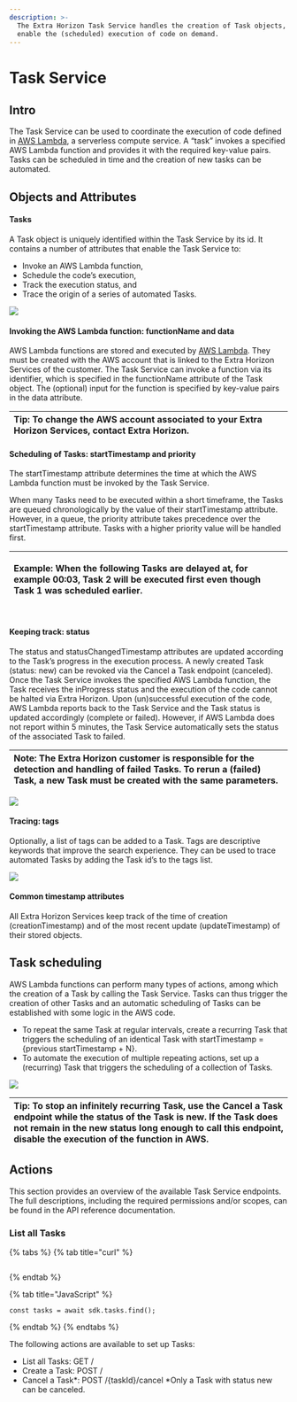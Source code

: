 ```yaml
---
description: >-
  The Extra Horizon Task Service handles the creation of Task objects, which
  enable the (scheduled) execution of code on demand.
---
```


# Task Service

## Intro

The Task Service can be used to coordinate the execution of code defined in [AWS Lambda](https://aws.amazon.com/lambda/), a serverless compute service. A “task” invokes a specified AWS Lambda function and provides it with the required key-value pairs. Tasks can be scheduled in time and the creation of new tasks can be automated.

## Objects and Attributes

#### Tasks

A Task object is uniquely identified within the Task Service by its id. It contains a number of attributes that enable the Task Service to: 

* Invoke an AWS Lambda function,
* Schedule the code’s execution,
* Track the execution status, and
* Trace the origin of a series of automated Tasks.

![](https://lh3.googleusercontent.com/eQ0F4Qq-zv3rrAhsBrmlM4IR3lkTjtWUacXCnjYPwsLPYwl3w7d0OR2um2KZKAje1P4gAQARgt_cmWQiuyx1P0d2rHW_TxzUfdwH9j5k4n3-dp2w1gsp3MbO1V9JCGVWhdne66k=s0)

#### Invoking the AWS Lambda function: functionName and data

AWS Lambda functions are stored and executed by [AWS Lambda](https://aws.amazon.com/lambda/). They must be created with the AWS account that is linked to the Extra Horizon Services of the customer. The Task Service can invoke a function via its identifier, which is specified in the functionName attribute of the Task object. The \(optional\) input for the function is specified by key-value pairs in the data attribute.

| Tip: To change the AWS account associated to your Extra Horizon Services, contact Extra Horizon.  |
| :--- |


#### Scheduling of Tasks: startTimestamp and priority 

The startTimestamp attribute determines the time at which the AWS Lambda function must be invoked by the Task Service. 

When many Tasks need to be executed within a short timeframe, the Tasks are queued chronologically by the value of their startTimestamp attribute. However, in a queue, the priority attribute takes precedence over the startTimestamp attribute. Tasks with a higher priority value will be handled first. 

<table>
  <thead>
    <tr>
      <th style="text-align:left">
        <p>Example: When the following Tasks are delayed at, for example 00:03, Task
          2 will be executed first even though Task 1 was scheduled earlier.</p>
        <p>
          <img src="https://lh3.googleusercontent.com/76us0Q5coMTdlFLz4LvePrFUVK2A5ck5LWWp8ZKp8u373pI1IudCiXb06aHGTBfwmxLv9-suLfAn5vohTB9BBM-kBIqaC3xQ4rehfHBPFXIOOIpRMgnDWZg2JOVN8B_HO_UZOmc=s0"
          alt/>
        </p>
      </th>
    </tr>
  </thead>
  <tbody></tbody>
</table>

#### Keeping track: status

The status and statusChangedTimestamp attributes are updated according to the Task’s progress in the execution process. A newly created Task \(status: new\) can be revoked via the Cancel a Task endpoint \(canceled\). Once the Task Service invokes the specified AWS Lambda function, the Task receives the inProgress status and the execution of the code cannot be halted via Extra Horizon. Upon \(un\)successful execution of the code, AWS Lambda reports back to the Task Service and the Task status is updated accordingly \(complete or failed\). However, if AWS Lambda does not report within 5 minutes, the Task Service automatically sets the status of the associated Task to failed.

| Note: The Extra Horizon customer is responsible for the detection and handling of failed Tasks. To rerun a \(failed\) Task, a new Task must be created with the same parameters.  |
| :--- |


![](https://lh6.googleusercontent.com/af5KNmsUUbeSMWvMsNd27lX2m1O5sQlQq4UyIZFC6pYtUlNFJioAG6OiDVidT52T8nt1iClUDsmaDveT71ej6QkVmRQGrgkxt8CztZTOkcw0IBrACEQhEYf5jw_wEMKNmZabTac=s0)

#### Tracing: tags 

Optionally, a list of tags can be added to a Task. Tags are descriptive keywords that improve the search experience. They can be used to trace automated Tasks by adding the Task id’s to the tags list.

![](https://lh6.googleusercontent.com/PW2W8o26gksG1xY0iigUXredPdTQuv_iH-FfdYewqXNqp1rLAGQKrSSXuGeQMAavZYF9E3WtzbmnY2_KIJE07rdJmlyfPoyJal-U6eM62vrRCXllCTqbF7jQP-eaTnteZZt_Gi4=s0)

#### Common timestamp attributes

All Extra Horizon Services keep track of the time of creation \(creationTimestamp\) and of the most recent update \(updateTimestamp\) of their stored objects.

## Task scheduling

AWS Lambda functions can perform many types of actions, among which the creation of a Task by calling the Task Service. Tasks can thus trigger the creation of other Tasks and an automatic scheduling of Tasks can be established with some logic in the AWS code. 

* To repeat the same Task at regular intervals, create a recurring Task that triggers the scheduling of an identical Task with startTimestamp = {previous startTimestamp + N}.
* To automate the execution of multiple repeating actions, set up a \(recurring\) Task that triggers the scheduling of a collection of Tasks.

![](https://lh5.googleusercontent.com/MBbXkcRf4eh3FeHU34PhUDVURT5LFVnEWWCIxFSFCYH1-xVhJGtZTimJcqB0xZoSGK45E2gzRmK1eD_x-eIPhvu1bB7Kk3AvT3NFR4L17BqgO0MtJjI9hShhlkCh_MR4EvFNKtg=s0)

| Tip: To stop an infinitely recurring Task, use the Cancel a Task endpoint while the status of the Task is new. If the Task does not remain in the new status long enough to call this endpoint, disable the execution of the function in AWS. |
| :--- |


## Actions 

This section provides an overview of the available Task Service endpoints. The full descriptions, including the required permissions and/or scopes, can be found in the API reference documentation.

### List all Tasks

{% tabs %}
{% tab title="curl" %}
```text

```
{% endtab %}

{% tab title="JavaScript" %}
```text
const tasks = await sdk.tasks.find();
```
{% endtab %}
{% endtabs %}

The following actions are available to set up Tasks:

* List all Tasks: GET /
* Create a Task: POST / 
* Cancel a Task\*: POST /{taskId}/cancel \*Only a Task with status new can be canceled.   

